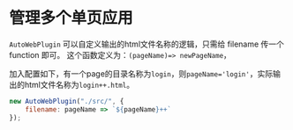 # 管理多个单页应用

`AutoWebPlugin` 可以自定义输出的html文件名称的逻辑，只需给 filename 传一个 function 即可。
这个函数定义为：`(pageName)=> newPageName`，

加入配置如下，有一个page的目录名称为`login`，则`pageName='login'`，实际输出的html文件名称为`login++.html`。
```js
new AutoWebPlugin("./src/", {
	filename: pageName => `${pageName}++`
});
```
